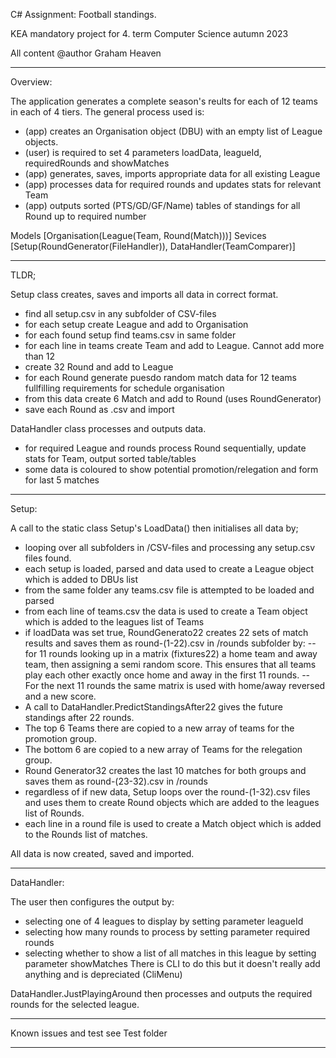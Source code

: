 C# Assignment: Football standings.

KEA mandatory project for 4. term Computer Science autumn 2023

All content @author Graham Heaven

-------------------------------------------------------------------------------------------------------

Overview:

The application generates a complete season's reults for each of 12 teams in each of 4 tiers.
The general process used is:
- (app) creates an Organisation object (DBU) with an empty list of League objects.
- (user) is required to set 4 parameters loadData, leagueId, requiredRounds and showMatches
- (app) generates, saves, imports appropriate data for all existing League
- (app) processes data for required rounds and updates stats for relevant Team
- (app) outputs sorted (PTS/GD/GF/Name) tables of standings for all Round up to required number

Models [Organisation(League(Team, Round(Match)))]
Sevices [Setup(RoundGenerator(FileHandler)), DataHandler(TeamComparer)]

----------------------------------------------------------------------------------------------------------

TLDR;

Setup class creates, saves and imports all data in correct format.
- find all setup.csv in any subfolder of CSV-files
- for each setup create League and add to Organisation
- for each found setup find teams.csv in same folder
- for each line in teams create Team and add to League. Cannot add more than 12
- create 32 Round and add to League
- for each Round generate puesdo random match data for 12 teams fullfilling requirements for schedule organisation
- from this data create 6 Match and add to Round (uses RoundGenerator)
- save each Round as .csv and import

DataHandler class processes and outputs data.
- for required League and rounds process Round sequentially, update stats for Team, output sorted table/tables
- some data is coloured to show potential promotion/relegation and form for last 5 matches

---------------------------------------------------------------------------------------------------

Setup:

A call to the static class Setup's LoadData() then initialises all data by;
- looping over all subfolders in /CSV-files and processing any setup.csv files found.
- each setup is loaded, parsed and data used to create a League object which is added to DBUs list
- from the same folder any teams.csv file is attempted to be loaded and parsed
- from each line of teams.csv the data is used to create a Team object which is added to the leagues list of Teams
- if loadData was set true, RoundGenerato22 creates 22 sets of match results and saves them as round-(1-22).csv in /rounds subfolder by:
-- for 11 rounds looking up in a matrix (fixtures22) a home team and away team, then assigning a semi random score. This ensures that all teams play each other exactly once home and away in the first 11 rounds.
-- For the next 11 rounds the same matrix is used with home/away reversed and a new score.
- A call to DataHandler.PredictStandingsAfter22 gives the future standings after 22 rounds.
- The top 6 Teams there are copied to a new array of teams for the promotion group.
- The bottom 6 are copied to a new array of Teams for the relegation group.
- Round Generator32 creates the last 10 matches for both groups and saves them as round-(23-32).csv in /rounds
- regardless of if new data, Setup loops over the round-(1-32).csv files and uses them to create Round objects which are added to the leagues list of Rounds.
- each line in a round file is used to create a Match object which is added to the Rounds list of matches.

All data is now created, saved and imported.

-----------------------------------------------------------------------------------------------------------------

DataHandler:

The user then configures the output by:
- selecting one of 4 leagues to display by setting parameter leagueId
- selecting how many rounds to process by setting parameter required rounds
- selecting whether to show a list of all matches in this league by setting parameter showMatches
There is CLI to do this but it doesn't really add anything and is depreciated (CliMenu)

DataHandler.JustPlayingAround then processes and outputs the required rounds for the selected league.

------------------------------------------------------------------------------------------------------------------

Known issues and test see Test folder

-------------------------------------------------------------------------------------------------------------